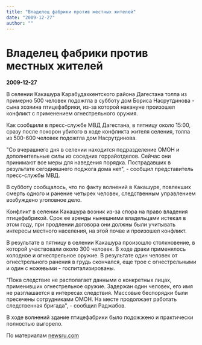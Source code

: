 ```yaml
---
title: "Владелец фабрики против местных жителей"
date: "2009-12-27"
author: ""
---
```


# Владелец фабрики против местных жителей

**2009-12-27** 

В селении Какашура Карабудахкентского района Дагестана толпа из примерно 500 человек подожгла в субботу дом Бориса Насрутдинова - сына хозяина птицефабрики, из-за которой накануне произошел конфликт с применением огнестрельного оружия.

Как сообщили в пресс-службе МВД Дагестана, в пятницу около 15:00, сразу после похорон убитого в ходе конфликта жителя селения, толпа из 500-600 человек подожгла дом Насрутдинова.

"Со вчерашнего дня в селении находится подразделение ОМОН и дополнительные силы из соседних горрайотделов. Сейчас они принимают все меры для наведения порядка. Пострадавших в результате сегодняшнего поджога дома нет", - сообщил представитель пресс-службы МВД.

В субботу сообщалось, что по факту волнений в Какашуре, повлекших смерть одного и ранение четырех человек, следственным управлением возбуждено уголовное дело.

Конфликт в селении Какашура возник из-за спора на право владения птицефабрикой. Срок ее аренды нынешними владельцами истекал в этом году, при продлении договора они должны были учитывать интересы местного населения, на этой почве и произошел конфликт.

В результате в пятницу в селении Какашура произошло столкновение, в которой участвовали около 300 человек. В ходе драки применялось холодное и огнестрельное оружие. В результате один человек от огнестрельного ранения в грудь скончался, еще трое с огнестрельными и один с ножевыми - госпитализированы.

"Пока следствие не располагает данными о конкретных лицах, применивших огнестрельное оружие. Задержан один человек, его имя не разглашается в интересах следствия. Массовые беспорядки были пресечены сотрудниками ОМОН. На месте продолжает работать следственная бригада", - сообщил Раджабов.

В ходе волнений здание птицефабрики было подожжено и практически полностью выгорело.

По материалам [newsru.com](http://www.newsru.com/russia/26dec2009/kakash.html)